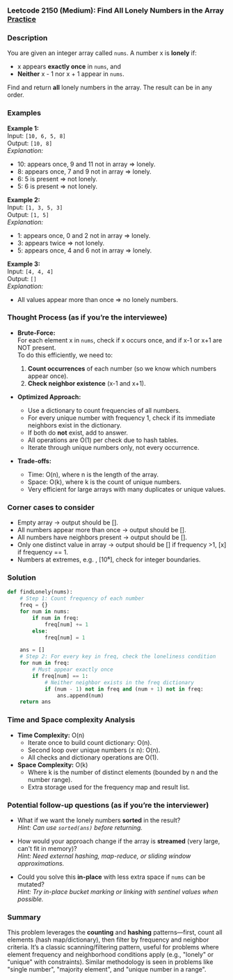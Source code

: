 ### Leetcode 2150 (Medium): Find All Lonely Numbers in the Array [Practice](https://leetcode.com/problems/find-all-lonely-numbers-in-the-array)

### Description  
You are given an integer array called `nums`. A number x is **lonely** if:
- x appears **exactly once** in `nums`, and
- **Neither** x - 1 nor x + 1 appear in `nums`.

Find and return **all** lonely numbers in the array. The result can be in any order.

### Examples  

**Example 1:**  
Input: `[10, 6, 5, 8]`  
Output: `[10, 8]`  
*Explanation:*
- 10: appears once, 9 and 11 not in array ⇒ lonely.
- 8: appears once, 7 and 9 not in array ⇒ lonely.
- 6: 5 is present ⇒ not lonely.
- 5: 6 is present ⇒ not lonely.

**Example 2:**  
Input: `[1, 3, 5, 3]`  
Output: `[1, 5]`  
*Explanation:*
- 1: appears once, 0 and 2 not in array ⇒ lonely.
- 3: appears twice ⇒ not lonely.
- 5: appears once, 4 and 6 not in array ⇒ lonely.

**Example 3:**  
Input: `[4, 4, 4]`  
Output: `[]`  
*Explanation:*
- All values appear more than once ⇒ no lonely numbers.

### Thought Process (as if you’re the interviewee)  

- **Brute-Force:**  
  For each element x in `nums`, check if x occurs once, and if x-1 or x+1 are NOT present.  
  To do this efficiently, we need to:
  1. **Count occurrences** of each number (so we know which numbers appear once).
  2. **Check neighbor existence** (x-1 and x+1).

- **Optimized Approach:**  
  - Use a dictionary to count frequencies of all numbers.
  - For every unique number with frequency 1, check if its immediate neighbors exist in the dictionary.
  - If both do **not** exist, add to answer.
  - All operations are O(1) per check due to hash tables.
  - Iterate through unique numbers only, not every occurrence.

- **Trade-offs:**  
  - Time: O(n), where n is the length of the array.
  - Space: O(k), where k is the count of unique numbers.
  - Very efficient for large arrays with many duplicates or unique values.

### Corner cases to consider  
- Empty array → output should be [].
- All numbers appear more than once → output should be [].
- All numbers have neighbors present → output should be [].
- Only one distinct value in array → output should be [] if frequency >1, [x] if frequency == 1.
- Numbers at extremes, e.g. , [10⁶], check for integer boundaries.

### Solution

```python
def findLonely(nums):
    # Step 1: Count frequency of each number
    freq = {}
    for num in nums:
        if num in freq:
            freq[num] += 1
        else:
            freq[num] = 1

    ans = []
    # Step 2: For every key in freq, check the loneliness condition
    for num in freq:
        # Must appear exactly once
        if freq[num] == 1:
            # Neither neighbor exists in the freq dictionary
            if (num - 1) not in freq and (num + 1) not in freq:
                ans.append(num)
    return ans
```

### Time and Space complexity Analysis  

- **Time Complexity:** O(n)  
  - Iterate once to build count dictionary: O(n).  
  - Second loop over unique numbers (≤ n): O(n).  
  - All checks and dictionary operations are O(1).
- **Space Complexity:** O(k)  
  - Where k is the number of distinct elements (bounded by n and the number range).  
  - Extra storage used for the frequency map and result list.

### Potential follow-up questions (as if you’re the interviewer)  

- What if we want the lonely numbers **sorted** in the result?  
  *Hint: Can use `sorted(ans)` before returning.*

- How would your approach change if the array is **streamed** (very large, can't fit in memory)?  
  *Hint: Need external hashing, map-reduce, or sliding window approximations.*

- Could you solve this **in-place** with less extra space if `nums` can be mutated?  
  *Hint: Try in-place bucket marking or linking with sentinel values when possible.*

### Summary
This problem leverages the **counting** and **hashing** patterns—first, count all elements (hash map/dictionary), then filter by frequency and neighbor criteria. It’s a classic scanning/filtering pattern, useful for problems where element frequency and neighborhood conditions apply (e.g., "lonely" or "unique" with constraints). Similar methodology is seen in problems like "single number", "majority element", and "unique number in a range".